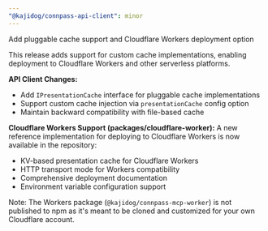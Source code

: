 ```yaml
---
"@kajidog/connpass-api-client": minor
---
```


Add pluggable cache support and Cloudflare Workers deployment option

This release adds support for custom cache implementations, enabling deployment to Cloudflare Workers and other serverless platforms.

**API Client Changes:**
- Add `IPresentationCache` interface for pluggable cache implementations
- Support custom cache injection via `presentationCache` config option
- Maintain backward compatibility with file-based cache

**Cloudflare Workers Support (packages/cloudflare-worker):**
A new reference implementation for deploying to Cloudflare Workers is now available in the repository:
- KV-based presentation cache for Cloudflare Workers
- HTTP transport mode for Workers compatibility
- Comprehensive deployment documentation
- Environment variable configuration support

Note: The Workers package (`@kajidog/connpass-mcp-worker`) is not published to npm as it's meant to be cloned and customized for your own Cloudflare account.
